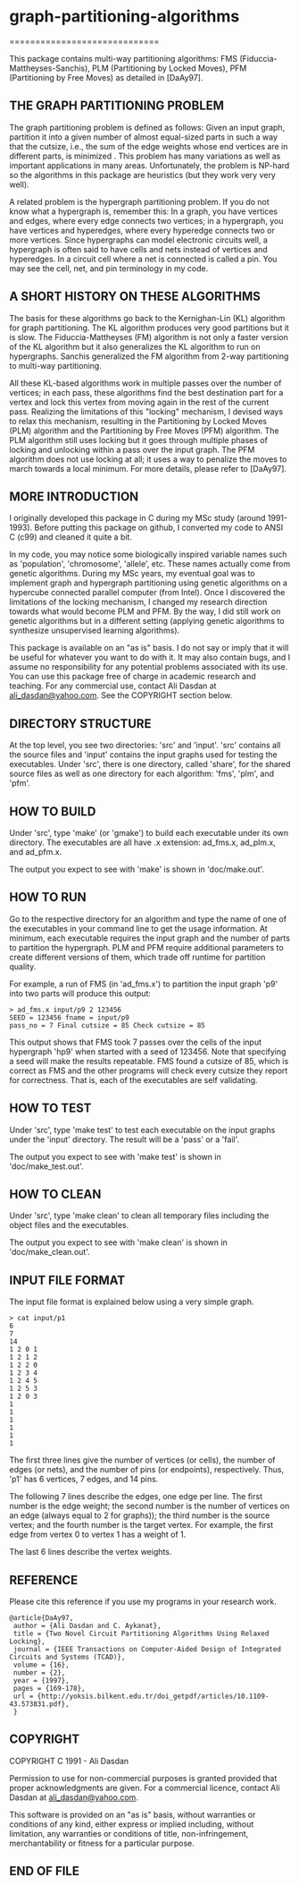 # graph-partitioning-algorithms
=============================

This package contains multi-way partitioning algorithms: FMS
(Fiduccia-Mattheyses-Sanchis), PLM (Partitioning by Locked Moves), PFM
(Partitioning by Free Moves) as detailed in [DaAy97]. 

## THE GRAPH PARTITIONING PROBLEM

The graph partitioning problem is defined as follows: Given an input
graph, partition it into a given number of almost equal-sized parts in
such a way that the cutsize, i.e., the sum of the edge weights whose
end vertices are in different parts, is minimized . This problem has
many variations as well as important applications in many
areas. Unfortunately, the problem is NP-hard so the algorithms in this
package are heuristics (but they work very very well).

A related problem is the hypergraph partitioning problem. If you do
not know what a hypergraph is, remember this: In a graph, you have
vertices and edges, where every edge connects two vertices; in a
hypergraph, you have vertices and hyperedges, where every hyperedge
connects two or more vertices. Since hypergraphs can model electronic
circuits well, a hypergraph is often said to have cells and nets
instead of vertices and hyperedges. In a circuit cell where a net is
connected is called a pin. You may see the cell, net, and pin
terminology in my code.

## A SHORT HISTORY ON THESE ALGORITHMS

The basis for these algorithms go back to the Kernighan-Lin (KL)
algorithm for graph partitioning. The KL algorithm produces very good
partitions but it is slow. The Fiduccia-Mattheyses (FM) algorithm is
not only a faster version of the KL algorithm but it also generalizes
the KL algorithm to run on hypergraphs. Sanchis generalized the FM
algorithm from 2-way partitioning to multi-way partitioning. 

All these KL-based algorithms work in multiple passes over the number
of vertices; in each pass, these algorithms find the best destination
part for a vertex and lock this vertex from moving again in the rest
of the current pass. Realizing the limitations of this "locking"
mechanism, I devised ways to relax this mechanism, resulting in the
Partitioning by Locked Moves (PLM) algorithm and the Partitioning by
Free Moves (PFM) algorithm. The PLM algorithm still uses locking but
it goes through multiple phases of locking and unlocking within a pass
over the input graph. The PFM algorithm does not use locking at all;
it uses a way to penalize the moves to march towards a local
minimum. For more details, please refer to [DaAy97].

## MORE INTRODUCTION

I originally developed this package in C during my MSc study (around
1991-1993). Before putting this package on github, I converted my code
to ANSI C (c99) and cleaned it quite a bit. 

In my code, you may notice some biologically inspired variable names
such as 'population', 'chromosome', 'allele', etc. These names
actually come from genetic algorithms. During my MSc years, my
eventual goal was to implement graph and hypergraph partitioning using
genetic algorithms on a hypercube connected parallel computer (from
Intel). Once I discovered the limitations of the locking mechanism, I
changed my research direction towards what would become PLM and
PFM. By the way, I did still work on genetic algorithms but in a
different setting (applying genetic algorithms to synthesize
unsupervised learning algorithms).

This package is available on an "as is" basis. I do not say or imply
that it will be useful for whatever you want to do with it. It may
also contain bugs, and I assume no responsibility for any potential
problems associated with its use. You can use this package free of
charge in academic research and teaching. For any commercial use,
contact Ali Dasdan at ali_dasdan@yahoo.com. See the COPYRIGHT section
below.

## DIRECTORY STRUCTURE

At the top level, you see two directories: 'src' and 'input'. 'src'
contains all the source files and 'input' contains the input graphs
used for testing the executables. Under 'src', there is one directory,
called 'share', for the shared source files as well as one directory
for each algorithm: 'fms', 'plm', and 'pfm'.

## HOW TO BUILD

Under 'src', type 'make' (or 'gmake') to build each executable under
its own directory. The executables are all have .x extension:
ad_fms.x, ad_plm.x, and ad_pfm.x.

The output you expect to see with 'make' is shown in 'doc/make.out'.

## HOW TO RUN

Go to the respective directory for an algorithm and type the name of
one of the executables in your command line to get the usage
information. At minimum, each executable requires the input graph and
the number of parts to partition the hypergraph. PLM and PFM require
additional parameters to create different versions of them, which
trade off runtime for partition quality.

For example, a run of FMS (in 'ad_fms.x') to partition the input graph
'p9' into two parts will produce this output:

```
> ad_fms.x input/p9 2 123456
SEED = 123456 fname = input/p9
pass_no = 7 Final cutsize = 85 Check cutsize = 85
```

This output shows that FMS took 7 passes over the cells of the input
hypergraph 'hp9' when started with a seed of 123456. Note that
specifying a seed will make the results repeatable. FMS found a
cutsize of 85, which is correct as FMS and the other programs will
check every cutsize they report for correctness. That is, each of the
executables are self validating.

## HOW TO TEST

Under 'src', type 'make test' to test each executable on the input
graphs under the 'input' directory. The result will be a 'pass' or a
'fail'.

The output you expect to see with 'make test' is shown in
'doc/make_test.out'.

## HOW TO CLEAN

Under 'src', type 'make clean' to clean all temporary files including
the object files and the executables.

The output you expect to see with 'make clean' is shown in
'doc/make_clean.out'.

## INPUT FILE FORMAT

The input file format is explained below using a very simple graph.

```
> cat input/p1
6
7
14
1 2 0 1
1 2 1 2
1 2 2 0
1 2 3 4
1 2 4 5
1 2 5 3
1 2 0 3
1
1
1
1
1
1
```

The first three lines give the number of vertices (or cells), the
number of edges (or nets), and the number of pins (or endpoints),
respectively. Thus, 'p1' has 6 vertices, 7 edges, and 14 pins.

The following 7 lines describe the edges, one edge per line. The first
number is the edge weight; the second number is the number of vertices
on an edge (always equal to 2 for graphs)); the third number is the
source vertex; and the fourth number is the target vertex. For
example, the first edge from vertex 0 to vertex 1 has a weight of 1.

The last 6 lines describe the vertex weights.

## REFERENCE

Please cite this reference if you use my programs in your research
work.

```
@article{DaAy97,
 author = {Ali Dasdan and C. Aykanat},
 title = {Two Novel Circuit Partitioning Algorithms Using Relaxed Locking},
 journal = {IEEE Transactions on Computer-Aided Design of Integrated Circuits and Systems (TCAD)},
 volume = {16},
 number = {2},
 year = {1997},
 pages = {169-178},
 url = {http://yoksis.bilkent.edu.tr/doi_getpdf/articles/10.1109-43.573831.pdf},
 }
```

## COPYRIGHT

COPYRIGHT C 1991 - Ali Dasdan

Permission to use for non-commercial purposes is granted provided that
proper acknowledgments are given. For a commercial licence, contact
Ali Dasdan at ali_dasdan@yahoo.com.

This software is provided on an "as is" basis, without warranties or
conditions of any kind, either express or implied including, without
limitation, any warranties or conditions of title, non-infringement,
merchantability or fitness for a particular purpose.

## END OF FILE


